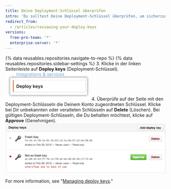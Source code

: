 ```yaml
---
title: Deine Deployment-Schlüssel überprüfen
intro: 'Du solltest Deine Deployment-Schlüssel überprüfen, um sicherzustellen, dass keine unautorisierten (und möglicherweise kompromittierten) Schlüssel vorhanden sind. Vorhandene Deployment-Schlüssel, die gültig sind, kannst Du auch genehmigen.'
redirect_from:
  - /articles/reviewing-your-deploy-keys
versions:
  free-pro-team: '*'
  enterprise-server: '*'
---
```


{% data reusables.repositories.navigate-to-repo %}
{% data reusables.repositories.sidebar-settings %}
3. Klicke in der linken Seitenleiste auf **Deploy keys** (Deployment-Schlüssel). ![Einstellungen für Deployment-Schlüssel](/assets/images/help/settings/settings-sidebar-deploy-keys.png)
4. Überprüfe auf der Seite mit den Deployment-Schlüsseln die Deinem Konto zugeordneten Schlüssel. Klicke bei Dir unbekannten oder veralteten Schlüsseln auf **Delete** (Löschen). Bei gültigen Deployment-Schlüsseln, die Du behalten möchtest, klicke auf **Approve** (Genehmigen). ![Liste der Deployment-Schlüssel](/assets/images/help/settings/settings-deploy-key-review.png)

For more information, see "[Managing deploy keys](/guides/managing-deploy-keys)."
